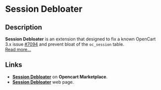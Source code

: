 # Session Debloater

## Description
**Session Debloater** is an extension that designed to fix a known OpenCart 3.x issue [#7094](https://github.com/opencart/opencart/issues/7094) and prevent bloat of the `oc_session` table.  
[Read more...](./module/README.md)

## Links
* [**Session Debloater**](https://www.opencart.com/index.php?route=marketplace/extension/info&extension_id=38580) on **Opencart Marketplace**.
* [**Session Debloater**](https://www.ocmod.space/session-debloater) web page.
